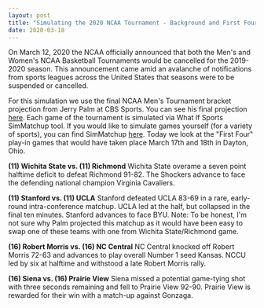 ```yaml
---
layout: post
title: "Simulating the 2020 NCAA Tournament - Background and First Four"
date: 2020-03-18
---
```


On March 12, 2020 the NCAA officially announced that both the Men's and Women's NCAA Basketball Tournaments would be cancelled for the 2019-2020 season. 
This announcement came amid an avalanche of notifications from sports leagues across the United States that seasons were to be suspended or cancelled. 

For this simulation we use the final NCAA Men's Tournament bracket projection from Jerry Palm at CBS Sports. You can see his final projection [here](https://www.cbssports.com/college-basketball/bracketology/). 
Each game of the tournament is simulated via What If Sports SimMatchup tool. If you would like to simulate games yourself (for a variety of sports), you can find SimMatchup [here](https://www.whatifsports.com/ncaab/).
Today we look at the "First Four" play-in games that would have taken place March 17th and 18th in Dayton, Ohio. 

**(11) Wichita State vs. (11) Richmond**
Wichita State overame a seven point halftime deficit to defeat Richmond 91-82. The Shockers advance to face the defending national champion Virginia Cavaliers. 

**(11) Stanford vs. (11) UCLA**
Stanford defeated UCLA 83-69 in a rare, early-round intra-conference matchup. UCLA led at the half, but collapsed in the final ten minutes. Stanford advances to face BYU. Note: To be honest, I'm not sure why Palm projected this matchup as it would have been easy to swap one of these teams with one from Wichita State/Richmond game. 

**(16) Robert Morris vs. (16) NC Central**
NC Central knocked off Robert Morris 72-63 and advances to play overall Number 1 seed Kansas. NCCU led by six at halftime and withstood a late Robert Morris rally.  

**(16) Siena vs. (16) Prairie View**
Siena missed a potential game-tying shot with three seconds remaining and fell to Prairie View 92-90. Prairie View is rewarded for their win with a match-up against Gonzaga.
